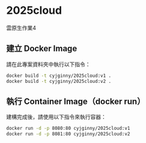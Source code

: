 # 2025cloud
雲原生作業4

## 建立 Docker Image

請在此專案資料夾中執行以下指令：

```bash
docker build -t cyjginny/2025cloud:v1 .
docker build -t cyjginny/2025cloud:v2 .
```
## 執行 Container Image（docker run）

建構完成後，請使用以下指令來執行容器：
```bash
docker run -d -p 8080:80 cyjginny/2025cloud:v1
docker run -d -p 8081:80 cyjginny/2025cloud:v2
```

